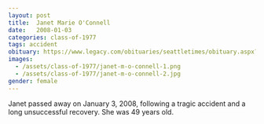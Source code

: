```yaml
---
layout: post
title:  Janet Marie O'Connell
date:   2008-01-03
categories: class-of-1977
tags: accident
obituary: https://www.legacy.com/obituaries/seattletimes/obituary.aspx?n=Janet-OConnell&pid=100971422
images:
  - /assets/class-of-1977/janet-m-o-connell-1.png
  - /assets/class-of-1977/janet-m-o-connell-2.jpg
gender: female
---
```

Janet passed away on January 3, 2008, following a tragic accident and a long unsuccessful recovery. She was 49 years old.
